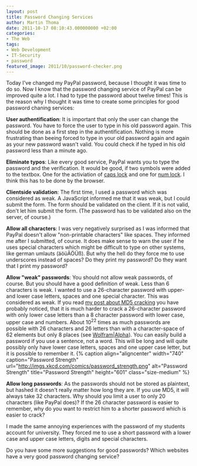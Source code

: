 ```yaml
---
layout: post
title: Password Changing Services
author: Martin Thoma
date: 2011-10-17 08:10:43.000000000 +02:00
categories:
- The Web
tags:
- Web Development
- IT-Security
- password
featured_image: 2011/10/password-checker.png
---
```

Today I've changed my PayPal password, because I thought it was time to do so. Now I know that the password changing service of PayPal can be improved quite a lot. I had to type the password about twelve times! This is the reason why I thought it was time to create some principles for good password chaning services:

<strong>User authentification</strong>: It is important that only the user can change the password. You have to force the user to type in his old password again. This should be done as a first step in the authentification. Nothing is more frustrating than beeing forced to type in your old password again and again as your new password wasn't valid. You could check if he typed in his old password less than a minute ago.

<strong>Eliminate typos</strong>: Like every good service, PayPal wants you to type the password and the verification. It would be good, if two symbols were added to the textbox. One for the activiation of <a href="http://en.wikipedia.org/wiki/Caps_lock">caps lock</a> and one for <a href="http://en.wikipedia.org/wiki/Num_lock">num lock</a>. I think this has to be done by the browser.

<strong>Clientside validation</strong>: The first time, I used a password which was considered as weak. A JavaScript informed me that it was weak, but I could submit the form. The form should be validated on the client. If it is not valid, don't let him submit the form. (The password has to be validated also on the server, of course.)

<strong>Allow all characters</strong>: I was very negatively surprised as I was informed that PayPal doesn't allow "non-printable characters" like spaces. They informed me after I submitted, of course.
It does make sense to warn the user if he uses special characters which might be difficult to type on other systems, like german umlauts (&auml;&ouml;&uuml;&Auml;&Ouml;&Uuml;&szlig;). But why the hell do they force me to use underscores instead of spaces? Do they print my password? Do they want that I print my password?


<strong>Allow "weak" passwords</strong>: 
You should not allow weak passwords, of course. But you should have a good definition of weak. Less than 6 characters is weak. I wanted to use a 26-character password with upper- and lower case letters, spaces and one special character. This was considered as weak. If you read <a href="../md5-cracking/" title="MD5 cracking">my post about MD5 cracking</a> you have probably noticed, that it is much harder to crack a 26-character password with only lower case letters than a 8 character password with lower case, upper case and numbers. About $10^{22}$ times as much passwords are possible with 26 characters and 26 letters than with a character-space of 62 elements but only 8 places (see <a href="http://www.wolframalpha.com/input/?i=26^26%2F%2826*2%2B10%29^8">Wolfram|Alpha</a>). You can easily build a password if you use a sentence, not a word. This will be long and will quite possibly only have lower case letters, spaces and one upper case letter, but it is possible to remember it.
{% caption align="aligncenter" width="740" caption="Password Strength" url="http://imgs.xkcd.com/comics/password_strength.png" alt="Password Strength" title="Password Strength" height="601" class="size-medium" %}

<strong>Allow long passwords</strong>: As the passwords should not be stored as plaintext, but hashed it doesn't really matter how long they are. If you use MD5, it will always take 32 characters. Why should you limit a user to only 20 characters (like PayPal does)? If the 26 character password is easier to remember, why do you want to restrict him to a shorter password which is easier to crack?

I made the same annoying experiences with the password of my students account for university. They forced me to use a short password with a lower case and upper case letters, digits and special characters.

Do you have some more suggestions for good passwords? Which websites have a very good password changing service?
